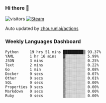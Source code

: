### Hi there 👋

![visitors](https://visitor-badge.glitch.me/badge?page_id=zhourunlai)
[![Steam](https://img.shields.io/badge/dynamic/json?label=Steam&query=%24.data.totalSubs&url=https%3A%2F%2Fapi.spencerwoo.com%2Fsubstats%2F%3Fsource%3DsteamGames%26queryKey%3D76561198285156854&suffix=%20Games&logo=steam&labelColor=134375&color=0b1a37&longCache=true)](http://steamcommunity.com/profiles/76561198285156854)

Auto updated by <a href="https://github.com/zhourunlai/zhourunlai/actions" target="_blank">zhourunlai/actions</a>

### Weekly Languages Dashboard

<!--PART:wakatime-->
```text
Python     19 hrs 51 mins █████████▒ 93.37%
YAML       1 hr 16 mins   ▓░░░░░░░░░ 5.99%
JSON       3 mins         ▒░░░░░░░░░ 0.25%
Text       2 mins         ▒░░░░░░░░░ 0.22%
Go         1 min          ▒░░░░░░░░░ 0.08%
Docker     0 secs         ▒░░░░░░░░░ 0.07%
Other      0 secs         ▒░░░░░░░░░ 0.01%
SQL        0 secs         ▒░░░░░░░░░ 0.00%
Properties 0 secs         ▒░░░░░░░░░ 0.00%
Markdown   0 secs         ▒░░░░░░░░░ 0.00%
Ruby       0 secs         ▒░░░░░░░░░ 0.00%
```
<!--PART:wakatime-->
